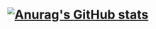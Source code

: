 # [![Anurag's GitHub stats](https://github-readme-stats.vercel.app/api?username=jcroh0508)](https://github.com/anuraghazra/github-readme-stats)
